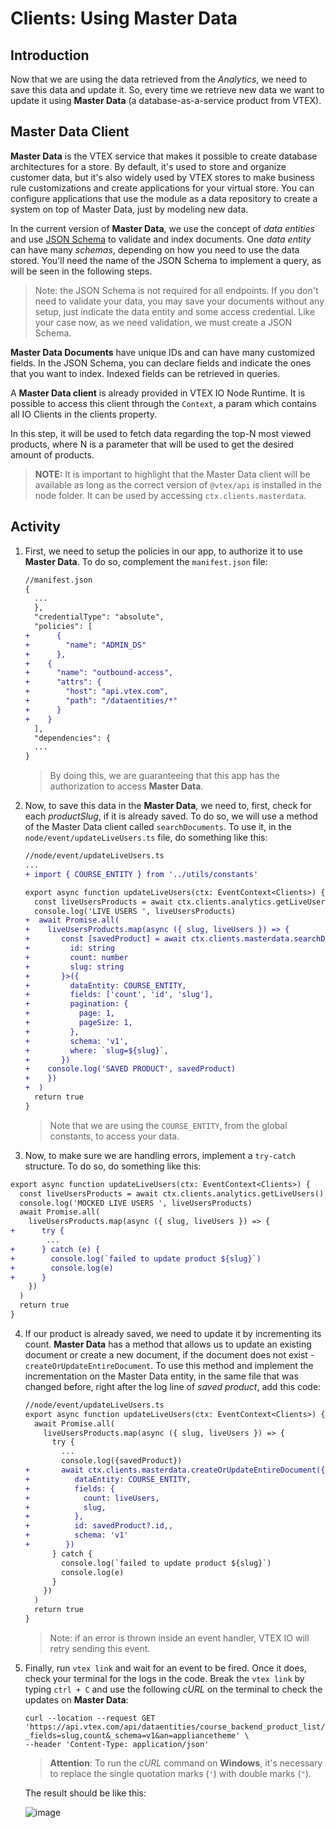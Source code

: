 # Clients: Using Master Data

## Introduction

Now that we are using the data retrieved from the _Analytics_, we need to save this data and update it. So, every time we retrieve new data we want to update it using **Master Data** (a database-as-a-service product from VTEX).

## Master Data Client

**Master Data** is the VTEX service that makes it possible to create database architectures for a store. By default, it's used to store and organize customer data, but it's also widely used by VTEX stores to make business rule customizations and create applications for your virtual store. You can configure applications that use the module as a data repository to create a system on top of Master Data, just by modeling new data.

In the current version of **Master Data**, we use the concept of _data entities_ and use [JSON Schema](https://spacetelescope.github.io/understanding-json-schema/) to validate and index documents. One _data entity_ can have many _schemas_, depending on how you need to use the data stored. You'll need the name of the JSON Schema to implement a query, as will be seen in the following steps.

> Note: the JSON Schema is not required for all endpoints. If you don't need to validate your data, you may save your documents without any setup, just indicate the data entity and some access credential. Like your case now, as we need validation, we must create a JSON Schema.

**Master Data Documents** have unique IDs and can have many customized fields. In the JSON Schema, you can declare fields and indicate the ones that you want to index. Indexed fields can be retrieved in queries.

A **Master Data client** is already provided in VTEX IO Node Runtime. It is possible to access this client through the `Context`, a param which contains all IO Clients in the clients property.

In this step, it will be used to fetch data regarding the top-N most viewed products, where N is a parameter that will be used to get the desired amount of products.

> **NOTE:** It is important to highlight that the Master Data client will be available as long as the correct version of `@vtex/api` is installed in the node folder. It can be used by accessing `ctx.clients.masterdata`.

## Activity

1. First, we need to setup the policies in our app, to authorize it to use **Master Data**. To do so, complement the `manifest.json` file:

   ```diff
   //manifest.json
   {
     ...
     },
     "credentialType": "absolute",
     "policies": [
   +      {
   +        "name": "ADMIN_DS"
   +      },
   +    {
   +      "name": "outbound-access",
   +      "attrs": {
   +        "host": "api.vtex.com",
   +        "path": "/dataentities/*"
   +      }
   +    }
     ],
     "dependencies": {
     ...
   }
   ```

   > By doing this, we are guaranteeing that this app has the authorization to access **Master Data**.

2. Now, to save this data in the **Master Data**, we need to, first, check for each _productSlug_, if it is already saved. To do so, we will use a method of the Master Data client called `searchDocuments`. To use it, in the `node/event/updateLiveUsers.ts` file, do something like this:

   ```diff
   //node/event/updateLiveUsers.ts
   ...
   + import { COURSE_ENTITY } from '../utils/constants'

   export async function updateLiveUsers(ctx: EventContext<Clients>) {
     const liveUsersProducts = await ctx.clients.analytics.getLiveUsers()
     console.log('LIVE USERS ', liveUsersProducts)
   +  await Promise.all(
   +    liveUsersProducts.map(async ({ slug, liveUsers }) => {
   +       const [savedProduct] = await ctx.clients.masterdata.searchDocuments<{
   +         id: string
   +         count: number
   +         slug: string
   +       }>({
   +         dataEntity: COURSE_ENTITY,
   +         fields: ['count', 'id', 'slug'],
   +         pagination: {
   +           page: 1,
   +           pageSize: 1,
   +         },
   +         schema: 'v1',
   +         where: `slug=${slug}`,
   +       })
   +    console.log('SAVED PRODUCT', savedProduct)
   +    })
   +  )
     return true
   }
   ```

   > Note that we are using the `COURSE_ENTITY`, from the global constants, to access your data.

3. Now, to make sure we are handling errors, implement a `try-catch` structure. To do so, do something like this:

  ```diff
  export async function updateLiveUsers(ctx: EventContext<Clients>) {
    const liveUsersProducts = await ctx.clients.analytics.getLiveUsers()
    console.log('MOCKED LIVE USERS ', liveUsersProducts)
    await Promise.all(
      liveUsersProducts.map(async ({ slug, liveUsers }) => {
  +      try {
          ...
  +      } catch (e) {
  +        console.log(`failed to update product ${slug}`)
  +        console.log(e)
  +      }
      })
    )
    return true
  }
  ```


4. If our product is already saved, we need to update it by incrementing its count. **Master Data** has a method that allows us to update an existing document or create a new document, if the document does not exist - `createOrUpdateEntireDocument`. To use this method and implement the incrementation on the Master Data entity, in the same file that was changed before, right after the log line of _saved product_, add this code:

   ```diff
   //node/event/updateLiveUsers.ts
   export async function updateLiveUsers(ctx: EventContext<Clients>) {
     await Promise.all(
       liveUsersProducts.map(async ({ slug, liveUsers }) => {
         try {
           ...
           console.log({savedProduct})
   +       await ctx.clients.masterdata.createOrUpdateEntireDocument({
   +          dataEntity: COURSE_ENTITY,
   +          fields: {
   +            count: liveUsers,
   +            slug,
   +          },
   +          id: savedProduct?.id,,
   +          schema: 'v1'
   +        })
         } catch {
           console.log(`failed to update product ${slug}`)
           console.log(e)
         }
       })
     )
     return true
   }
   ```

   > Note: if an error is thrown inside an event handler, VTEX IO will retry sending this event.

4. Finally, run `vtex link` and wait for an event to be fired. Once it does, check your terminal for the logs in the code. Break the `vtex link` by typing `ctrl + C` and use the following _cURL_ on the terminal to check the updates on **Master Data**:

   ```
   curl --location --request GET 'https://api.vtex.com/api/dataentities/course_backend_product_list/search?_fields=slug,count&_schema=v1&an=appliancetheme' \
   --header 'Content-Type: application/json'
   ```

    > **Attention**: To run the _cURL_ command on **Windows**, it's necessary to replace the single quotation marks (`'`) with double marks (`"`).

   The result should be like this:

   ![image](https://user-images.githubusercontent.com/43679629/85172472-8579de00-b247-11ea-9758-f34a66df29c7.png)
